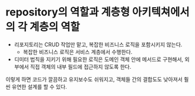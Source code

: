 # repository의 역할과 계층형 아키텍쳐에서의 각 계층의 역할

- 리포지토리는 CRUD 작업만 맡고, 복잡한 비즈니스 로직을 포함시키지 않는다.
    - 복잡한 비즈니스 로직은 서비스 계층에서 수행한다.
- 디미터 법칙을 지키기 위해 필요한 로직은 도메인 객체 안에 메서드로 구현해서,
외부에서 직접 객체의 내부 필드에 접근하지 않도록 한다.


이렇게 하면 코드가 깔끔하고 유지보수도 쉬워지고, 객체들 간의 결합도도 낮아져서
훨씬 유연한 설계를 할 수 있다.